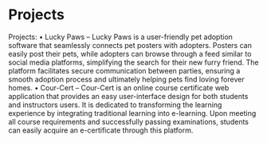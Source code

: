 # Projects
Projects:
•	Lucky Paws – Lucky Paws is a user-friendly pet adoption software that seamlessly connects pet posters with adopters. Posters can easily post their pets, while adopters can browse through a feed similar to social media platforms, simplifying the search for their new furry friend. The platform facilitates secure communication between parties, ensuring a smooth adoption process and ultimately helping pets find loving forever homes.
•	Cour-Cert – Cour-Cert is an online course certificate web application that provides an easy user-interface design for both students and instructors users. It is dedicated to transforming the learning experience by integrating traditional learning into e-learning. Upon meeting all course requirements and successfully passing examinations, students can easily acquire an e-certificate through this platform.


